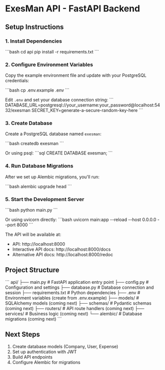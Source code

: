 # ExesMan API - FastAPI Backend

## Setup Instructions

### 1. Install Dependencies

\`\`\`bash
cd api
pip install -r requirements.txt
\`\`\`

### 2. Configure Environment Variables

Copy the example environment file and update with your PostgreSQL credentials:

\`\`\`bash
cp .env.example .env
\`\`\`

Edit `.env` and set your database connection string:
\`\`\`
DATABASE_URL=postgresql://your_username:your_password@localhost:5432/exesman
SECRET_KEY=generate-a-secure-random-key-here
\`\`\`

### 3. Create Database

Create a PostgreSQL database named `exesman`:

\`\`\`bash
createdb exesman
\`\`\`

Or using psql:
\`\`\`sql
CREATE DATABASE exesman;
\`\`\`

### 4. Run Database Migrations

After we set up Alembic migrations, you'll run:

\`\`\`bash
alembic upgrade head
\`\`\`

### 5. Start the Development Server

\`\`\`bash
python main.py
\`\`\`

Or using uvicorn directly:
\`\`\`bash
uvicorn main:app --reload --host 0.0.0.0 --port 8000
\`\`\`

The API will be available at:
- API: http://localhost:8000
- Interactive API docs: http://localhost:8000/docs
- Alternative API docs: http://localhost:8000/redoc

## Project Structure

\`\`\`
api/
├── main.py              # FastAPI application entry point
├── config.py            # Configuration and settings
├── database.py          # Database connection and session
├── requirements.txt     # Python dependencies
├── .env                 # Environment variables (create from .env.example)
├── models/              # SQLAlchemy models (coming next)
├── schemas/             # Pydantic schemas (coming next)
├── routers/             # API route handlers (coming next)
├── services/            # Business logic (coming next)
└── alembic/             # Database migrations (coming next)
\`\`\`

## Next Steps

1. Create database models (Company, User, Expense)
2. Set up authentication with JWT
3. Build API endpoints
4. Configure Alembic for migrations

